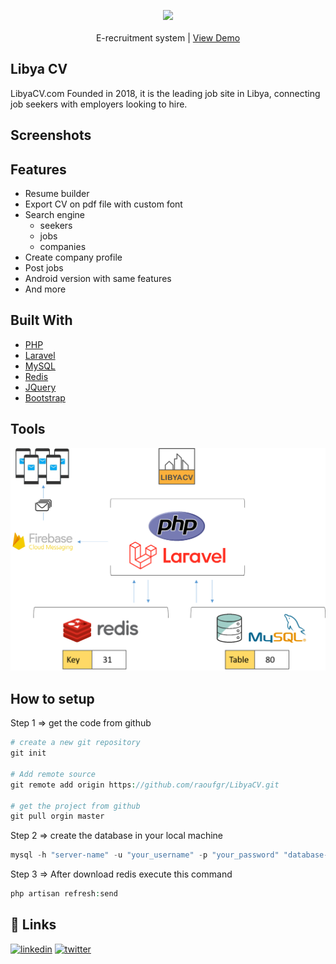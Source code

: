 
<p align="center">
<a href="https://www.libyacv.com"><img src="https://www.libyacv.com/images/simple/libyacv_logo.png" width="90" hight="90" /></a><br>
<br>E-recruitment system | <a href="https://www.libyacv.com">View Demo</a>
</p>

## Libya CV 
LibyaCV.com Founded in 2018, it is the leading job site in Libya, connecting job seekers with employers looking to hire. 



## Screenshots

## Features
- Resume builder
- Export CV on pdf file with custom font
- Search engine
    - seekers
    - jobs
    - companies
- Create company profile
- Post jobs
- Android version with same features
- And more

## Built With
* [PHP](https://www.php.net/)
* [Laravel](https://laravel.com)
* [MySQL](https://www.mysql.com/)
* [Redis](https://redis.io/)
* [JQuery](https://jquery.com)
* [Bootstrap](https://getbootstrap.com)

## Tools
![tools](https://raw.githubusercontent.com/RaoufGrera/LibyaCV/master/public/images/libyacv1.png)

## How to setup
Step 1 => get the code from github
```php
# create a new git repository
git init

# Add remote source 
git remote add origin https://github.com/raoufgr/LibyaCV.git

# get the project from github
git pull orgin master 
```
Step 2 =>  create the database in your local machine
```php
mysql -h "server-name" -u "your_username" -p "your_password" "database-name" < "libya2019.sql"
```

Step 3 => After download redis execute this command
```php
php artisan refresh:send
```

## 🔗 Links
[![linkedin](https://img.shields.io/badge/linkedin-0A66C2?style=for-the-badge&logo=linkedin&logoColor=white)](https://www.linkedin.com/in/raoufgrera)
[![twitter](https://img.shields.io/badge/twitter-1DA1F2?style=for-the-badge&logo=twitter&logoColor=white)](https://twitter.com/raoufgrera)


